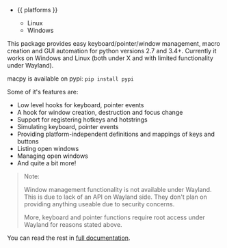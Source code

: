 <ul class="platforms collapsible">
	<li>
		<div class="collapsible-header"><i class="fas fa-laptop-code"></i>{{ platforms }}<i class="fas fa-caret-down"></i></div>
		<div class="collapsible-body">
			<ul>
				<li><i class="fab fa-linux"></i>Linux</li>
				<li><i class="fab fa-windows"></i>Windows</li>
			</ul>
		</div>
	</li>
</ul>

This package provides easy keyboard/pointer/window management, macro creation and GUI automation for python versions 2.7 and 3.4+.
Currently it works on Windows and Linux (both under X and with limited functionality under Wayland).

macpy is available on pypi:
```pip install pypi```

Some of it's features are:
- Low level hooks for keyboard, pointer events
- A hook for window creation, destruction and focus change
- Support for registering hotkeys and hotstrings
- Simulating keyboard, pointer events
- Providing platform-independent definitions and mappings of keys and buttons
- Listing open windows
- Managing open windows
- And quite a bit more!

<div class="warning">

> Note:
>
> Window management functionality is not available under Wayland.
> This is due to lack of an API on Wayland side. They don't plan on
> providing anything useable due to security concerns.
>
> More, keyboard and pointer functions require root access under Wayland
> for reasons stated above.

</div>

You can read the rest in [full documentation](https://macpy.readthedocs.io/en/latest/).
